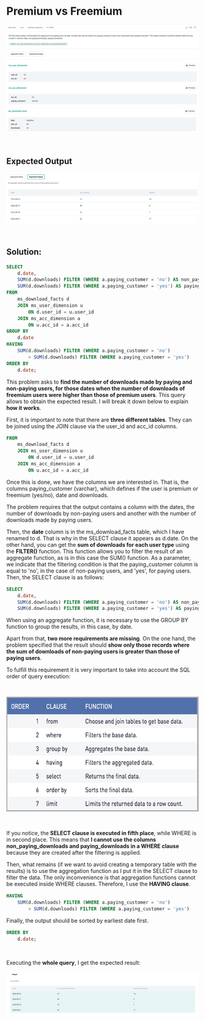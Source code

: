 # Premium vs Freemium

<div id="header" align="center">
  <img src="https://github.com/MartaCasdelg/StrataScratch-SQL-Challenges/blob/main/Hard/Images/premium_vs_freemium_1.png" />
</div>

<div id="header" align="center">
  <img src="https://github.com/MartaCasdelg/StrataScratch-SQL-Challenges/blob/main/Hard/Images/premium_vs_freemium_2.png" />
</div>

&nbsp;

## Expected Output

<div id="header" align="center">
  <img src="https://github.com/MartaCasdelg/StrataScratch-SQL-Challenges/blob/main/Hard/Images/premium_vs_freemium_3.png" />
</div>

&nbsp;


## Solution:

```sql
SELECT
    d.date,
    SUM(d.downloads) FILTER (WHERE a.paying_customer = 'no') AS non_paying_downloads,
    SUM(d.downloads) FILTER (WHERE a.paying_customer = 'yes') AS paying_downloads
FROM 
    ms_download_facts d 
    JOIN ms_user_dimension u 
        ON d.user_id = u.user_id 
    JOIN ms_acc_dimension a
        ON u.acc_id = a.acc_id
GROUP BY
    d.date
HAVING
    SUM(d.downloads) FILTER (WHERE a.paying_customer = 'no') 
        > SUM(d.downloads) FILTER (WHERE a.paying_customer = 'yes')
ORDER BY
    d.date;
```

This problem asks to **find the number of downloads made by paying and non-paying users, for those dates when the number of downloads of freemium users were higher than those of premium users**. This query allows to obtain the expected result. I will break it down below to explain **how it works**.

First, it is important to note that there are **three different tables**. They can be joined using the JOIN clause via the user_id and acc_id columns.

```sql
FROM 
    ms_download_facts d 
    JOIN ms_user_dimension u 
        ON d.user_id = u.user_id 
    JOIN ms_acc_dimension a
        ON u.acc_id = a.acc_id
```

Once this is done, we have the columns we are interested in. That is, the columns paying_customer (varchar), which defines if the user is premium or freemium (yes/no), date and downloads.

The problem requires that the output contains a column with the dates, the number of downloads by non-paying users and another with the number of downloads made by paying users. 

Then, the **date** column is in the ms_download_facts table, which I have renamed to d. That is why in the SELECT clause it appears as d.date. On the other hand, you can get the **sum of downloads for each user type** using the **FILTER()** function. This function allows you to filter the result of an aggregate function, as is in this case the SUM() function. As a parameter, we indicate that the filtering condition is that the paying_customer column is equal to 'no', in the case  of non-paying users, and 'yes', for paying users. Then, the SELECT clause is as follows:

```sql
SELECT
    d.date,
    SUM(d.downloads) FILTER (WHERE a.paying_customer = 'no') AS non_paying_downloads,
    SUM(d.downloads) FILTER (WHERE a.paying_customer = 'yes') AS paying_downloads
```
When using an aggregate function, it is necessary to use the GROUP BY function to group the results, in this case, by date.

Apart from that, **two more requirements are missing**. On the one hand, the problem specified that the result should **show only those records where the sum of downloads of non-paying users is greater than those of paying users**.

To fulfill this requirement it is very important to take into account the SQL order of query execution:

&nbsp;

<div id="header" align="center">
  <img src="https://github.com/MartaCasdelg/StrataScratch-SQL-Challenges/blob/main/Hard/Images/premium_vs_freemium_4.png" height="300" />
</div>

&nbsp;

If you notice, the **SELECT clause is executed in fifth place**, while WHERE is in second place. This means that **I cannot use the columns non_paying_downloads and paying_downloads in a WHERE clause** because they are created after the filtering is applied.

Then, what remains (if we want to avoid creating a temporary table with the results) is to use the aggregation function as I put it in the SELECT clause to filter the data. The only inconvenience is that aggregation functions cannot be executed inside WHERE clauses. Therefore, I use the **HAVING clause**.

```sql
HAVING
    SUM(d.downloads) FILTER (WHERE a.paying_customer = 'no') 
        > SUM(d.downloads) FILTER (WHERE a.paying_customer = 'yes')
```
Finally, the output should be sorted by earliest date first. 

```sql
ORDER BY
    d.date;
```

&nbsp;

Executing the **whole query**, I get the expected result:

<div id="header" align="center">
  <img src="https://github.com/MartaCasdelg/StrataScratch-SQL-Challenges/blob/main/Hard/Images/premium_vs_freemium_output.png" />
</div>